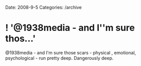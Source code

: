 Date: 2008-9-5
Categories: /archive

# ! '@1938media - and I''m sure thos...'

@1938media - and I'm sure those scars - physical , emotional, psychological - run pretty deep. Dangerously deep.
